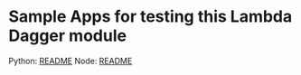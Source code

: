 # Sample Apps for testing this Lambda Dagger module

Python: [README](test/lambda-py/README.md)
Node: [README](test/lambda-ts/README.md)
